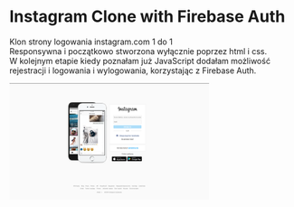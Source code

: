 # Instagram Clone with Firebase Auth

Klon strony logowania instagram.com 1 do 1 <br>
Responsywna i początkowo stworzona wyłącznie poprzez html i css. <br>
W kolejnym etapie kiedy poznałam już JavaScript dodałam możliwość rejestracji i logowania i wylogowania, korzystając z Firebase Auth. <br>

<img  src="./img/instagram.png"  alt="" width="70%" >
